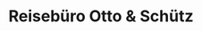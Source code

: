 ---
title: "Reisebüro Otto & Schütz"
url: /kirchberg/reisebuero-otto-und-schuetz/
shop: Reisebüro
---